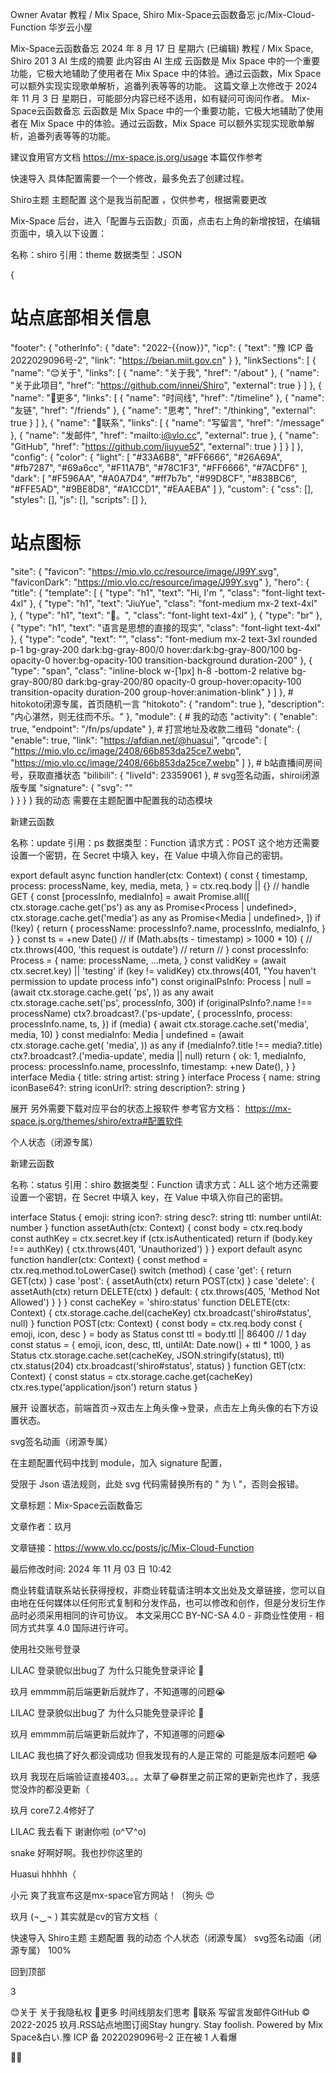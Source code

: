 
Owner Avatar
教程 / Mix Space, Shiro
Mix-Space云函数备忘
 jc/Mix-Cloud-Function
华岁云小屋

Mix-Space云函数备忘
2024 年 8 月 17 日 星期六
(已编辑)
教程 / Mix Space, Shiro
201
3
AI 生成的摘要
此内容由 AI 生成
云函数是 Mix Space 中的一个重要功能，它极大地辅助了使用者在 Mix Space 中的体验。通过云函数，Mix Space 可以额外实现实现歌单解析，追番列表等等的功能。
这篇文章上次修改于 2024 年 11 月 3 日 星期日，可能部分内容已经不适用，如有疑问可询问作者。
Mix-Space云函数备忘
云函数是 Mix Space 中的一个重要功能，它极大地辅助了使用者在 Mix Space 中的体验。通过云函数，Mix Space 可以额外实现实现歌单解析，追番列表等等的功能。

建议食用官方文档 https://mx-space.js.org/usage 本篇仅作参考

快速导入
具体配置需要一个一个修改，最多免去了创建过程。


Shiro主题
主题配置
这个是我当前配置 ，仅供参考，根据需要更改

Mix-Space 后台，进入「配置与云函数」页面，点击右上角的新增按钮，在编辑页面中，填入以下设置：

名称：shiro
引用：theme
数据类型：JSON


{
# 站点底部相关信息
"footer": { 
  "otherInfo": {
    "date": "2022-{{now}}",
    "icp": {
      "text": "豫 ICP 备 2022029096号-2",
      "link": "https://beian.miit.gov.cn"
    }
  },
  "linkSections": [
    {
      "name": "😊关于",
      "links": [
        {
          "name": "关于我",
          "href": "/about"
        },
        {
          "name": "关于此项目",
          "href": "https://github.com/innei/Shiro",
          "external": true
        }
      ]
    },
    {
      "name": "🧐更多",
      "links": [
        {
          "name": "时间线",
          "href": "/timeline"
        },
        {
          "name": "友链",
          "href": "/friends"
        },
        {
          "name": "思考",
          "href": "/thinking",
          "external": true
        }
      ]
    },
    {
      "name": "🤗联系",
      "links": [
        {
          "name": "写留言",
          "href": "/message"
        },
        {
          "name": "发邮件",
          "href": "mailto:i@vlo.cc",
          "external": true
        },
        {
          "name": "GitHub",
          "href": "https://github.com/jiuyue52",
          "external": true
        }
      ]
    }
  ]
},
"config": {
  "color": {
    "light": [
      "#33A6B8",
      "#FF6666",
      "#26A69A",
      "#fb7287",
      "#69a6cc",
      "#F11A7B",
      "#78C1F3",
      "#FF6666",
      "#7ACDF6"
    ],
    "dark": [
      "#F596AA",
      "#A0A7D4",
      "#ff7b7b",
      "#99D8CF",
      "#838BC6",
      "#FFE5AD",
      "#9BE8D8",
      "#A1CCD1",
      "#EAAEBA"
    ]
  },
  "custom": {
    "css": [],
    "styles": [],
    "js": [],
    "scripts": []
  },
   # 站点图标
  "site": {
    "favicon": "https://mio.vlo.cc/resource/image/J99Y.svg",
    "faviconDark": "https://mio.vlo.cc/resource/image/J99Y.svg"
  },
  "hero": {
    "title": {
      "template": [
        {
          "type": "h1",
          "text": "Hi, I'm ",
          "class": "font-light text-4xl"
        },
        {
          "type": "h1",
          "text": "JiuYue",
          "class": "font-medium mx-2 text-4xl"
        },
        {
          "type": "h1",
          "text": "👋。",
          "class": "font-light text-4xl"
        },
        {
          "type": "br"
        },
        {
          "type": "h1",
          "text": "语言是思想的直接的现实",
          "class": "font-light text-4xl"
        },
        {
          "type": "code",
          "text": "<Developer />",
          "class": "font-medium mx-2 text-3xl rounded p-1 bg-gray-200 dark:bg-gray-800/0 hover:dark:bg-gray-800/100 bg-opacity-0 hover:bg-opacity-100 transition-background duration-200"
        },
        {
          "type": "span",
          "class": "inline-block w-[1px] h-8 -bottom-2 relative bg-gray-800/80 dark:bg-gray-200/80 opacity-0 group-hover:opacity-100 transition-opacity duration-200 group-hover:animation-blink"
        }
      ]
    },
    # hitokoto闭源专属，首页随机一言
    "hitokoto": {
      "random": true
    },
    "description": "内心湛然，则无往而不乐。"
  },
  "module": { 
    # 我的动态
    "activity": { 
      "enable": true,
      "endpoint": "/fn/ps/update"
    },
    # 打赏地址及收款二维码
    "donate": {
      "enable": true, 
      "link": "https://afdian.net/@huasui",
      "qrcode": [
        "https://mio.vlo.cc/image/2408/66b853da25ce7.webp",
        "https://mio.vlo.cc/image/2408/66b853da25ce7.webp"
      ]
    },
    # b站直播间房间号，获取直播状态
    "bilibili": { 
      "liveId": 23359061 
    },
    # svg签名动画，shiroi闭源版专属
    "signature": { 
      "svg": ""  
    }
  }
}
}
我的动态
需要在主题配置中配置我的动态模块

新建云函数

名称：update
引用：ps
数据类型：Function
请求方式：POST
这个地方还需要设置一个密钥，在 Secret 中填入 key，在 Value 中填入你自己的密钥。


export default async function handler(ctx: Context) {
  const {
    timestamp,
    process: processName,
    key,
    media,
    meta,
  } = ctx.req.body || {}
  // handle GET
  {
    const [processInfo, mediaInfo] = await Promise.all([
      ctx.storage.cache.get('ps') as any as Promise<Process | undefined>,
      ctx.storage.cache.get('media') as any as Promise<Media | undefined>,
    ])
    if (!key) {
      return {
        processName: processInfo?.name,
        processInfo,
        mediaInfo,
      }
    }
  }
  const ts = +new Date()
  // if (Math.abs(ts - timestamp) > 1000 * 10) {
  //   ctx.throws(400, 'this request is outdate')
  //   return
  // }
  const processInfo: Process = {
    name: processName,
    ...meta,
  }
  const validKey = (await ctx.secret.key) || 'testing'
  if (key != validKey)
    ctx.throws(401, "You haven't permission to update process info")
  const originalPsInfo: Process | null = (await ctx.storage.cache.get(
    'ps',
  )) as any
  await ctx.storage.cache.set('ps', processInfo, 300)
  if (originalPsInfo?.name !== processName)
    ctx?.broadcast?.('ps-update', {
      processInfo,
      process: processInfo.name,
      ts,
    })
  if (media) {
    await ctx.storage.cache.set('media', media, 10)
  }
  const mediaInfo: Media | undefined = (await ctx.storage.cache.get(
    'media',
  )) as any
  if (mediaInfo?.title !== media?.title)
    ctx?.broadcast?.('media-update', media || null)
  return {
    ok: 1,
    mediaInfo,
    process: processInfo.name,
    processInfo,
    timestamp: +new Date(),
  }
}
interface Media {
  title: string
  artist: string
}
interface Process {
  name: string
  iconBase64?: string
  iconUrl?: string
  description?: string
}

展开
另外需要下载对应平台的状态上报软件
参考官方文档： https://mx-space.js.org/themes/shiro/extra#配置软件

个人状态（闭源专属）

新建云函数

名称：status
引用：shiro
数据类型：Function
请求方式：ALL
这个地方还需要设置一个密钥，在 Secret 中填入 key，在 Value 中填入你自己的密钥。


interface Status {
  emoji: string
  icon?: string
  desc?: string
  ttl: number
  untilAt: number
}
function assetAuth(ctx: Context) {
  const body = ctx.req.body
  const authKey = ctx.secret.key
  if (ctx.isAuthenticated) return
  if (body.key !== authKey) {
    ctx.throws(401, 'Unauthorized')
  }
}
export default async function handler(ctx: Context) {
  const method = ctx.req.method.toLowerCase()
  switch (method) {
    case 'get': {
      return GET(ctx)
    }
    case 'post': {
      assetAuth(ctx)
      return POST(ctx)
    }
    case 'delete': {
      assetAuth(ctx)
      return DELETE(ctx)
    }
    default: {
      ctx.throws(405, 'Method Not Allowed')
    }
  }
}
const cacheKey = 'shiro:status'
function DELETE(ctx: Context) {
  ctx.storage.cache.del(cacheKey)
  ctx.broadcast('shiro#status', null)
}
function POST(ctx: Context) {
  const body = ctx.req.body
  const { emoji, icon, desc } = body as Status
  const ttl = body.ttl || 86400 // 1 day
  const status = {
    emoji,
    icon,
    desc,
    ttl,
    untilAt: Date.now() + ttl * 1000,
  } as Status
  ctx.storage.cache.set(cacheKey, JSON.stringify(status), ttl)
  ctx.status(204)
  ctx.broadcast('shiro#status', status)
}
function GET(ctx: Context) {
  const status = ctx.storage.cache.get(cacheKey)
  ctx.res.type('application/json')
  return status
}

展开
设置状态，前端首页->双击左上角头像->登录，点击左上角头像的右下方设置状态。

svg签名动画（闭源专属）

在主题配置代码中找到 module，加入 signature 配置，

受限于 Json 语法规则，此处 svg 代码需替换所有的 " 为 \ "，否则会报错。

文章标题：Mix-Space云函数备忘

文章作者：玖月

文章链接：https://www.vlo.cc/posts/jc/Mix-Cloud-Function 

最后修改时间: 2024 年 11 月 03 日 10:42

商业转载请联系站长获得授权，非商业转载请注明本文出处及文章链接，您可以自由地在任何媒体以任何形式复制和分发作品，也可以修改和创作，但是分发衍生作品时必须采用相同的许可协议。
本文采用CC BY-NC-SA 4.0 - 非商业性使用 - 相同方式共享 4.0 国际进行许可。

使用社交账号登录




LILAC
登录貌似出bug了 为什么只能免登录评论 🤔

玖月
emmmm前后端更新后就炸了，不知道哪的问题😭

LILAC
登录貌似出bug了 为什么只能免登录评论 🤔

玖月
emmmm前后端更新后就炸了，不知道哪的问题😭

LILAC
我也搞了好久都没调成功 但我发现有的人是正常的 可能是版本问题吧 😂

玖月
我现在后端验证直接403。。。太草了😂群里之前正常的更新完也炸了，我感觉没炸的都没更新（

玖月
core7.2.4修好了

LILAC
我去看下 谢谢你啦 (o^▽^o)

snake
好啊好啊。我也抄你这里的

Huasui
hhhhh（

小元
爽了我宣布这是mx-space官方网站！（狗头 😍

玖月
(¬‿¬ ) 其实就是cv的官方文档（

快速导入
Shiro主题
主题配置
我的动态
个人状态（闭源专属）
svg签名动画（闭源专属）
100%

回到顶部

3



😊关于
关于我隐私权
🧐更多
时间线朋友们思考
🤗联系
写留言发邮件GitHub
© 2022-2025 玖月.RSS站点地图订阅Stay hungry. Stay foolish.
Powered by Mix Space&白い.豫 ICP 备 2022029096号-2
正在被 1 人看爆



👋🏻